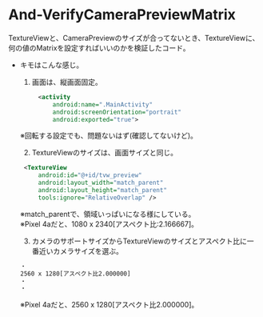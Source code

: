 # And-VerifyCameraPreviewMatrix
TextureViewと、CameraPreviewのサイズが合ってないとき、TextureViewに、何の値のMatrixを設定すればいいのかを検証したコード。

- キモはこんな感じ。
   1. 画面は、縦画面固定。
   ``` AndroidManifest.xml
        <activity
            android:name=".MainActivity"
            android:screenOrientation="portrait"
            android:exported="true">
   ```
   ※回転する設定でも、問題ないはず(確認してないけど)。

   2. TextureViewのサイズは、画面サイズと同じ。
   ``` fragment_main.xml
    <TextureView
        android:id="@+id/tvw_preview"
        android:layout_width="match_parent"
        android:layout_height="match_parent"
        tools:ignore="RelativeOverlap" />
   ```
   ※match_parentで、領域いっぱいになる様にしている。<br/>
   ※Pixel 4aだと、1080 x 2340[アスペクト比:2.166667]。

   3. カメラのサポートサイズからTextureViewのサイズとアスペクト比に一番近いカメラサイズを選ぶ。
   ``` fragment_main.xml
   ・
   2560 x 1280[アスペクト比2.000000]
   ・
   ・
   ```
   ※Pixel 4aだと、2560 x 1280[アスペクト比2.000000]。
